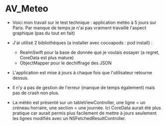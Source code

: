 # AV_Meteo


- Voici mon travail sur le test technique : application météo à 5 jours sur Paris. Par manque de temps je n'ai pas vraiment travaillé l'aspect graphique (pas du tout en fait)

- J'ai utilisé 2 bibliothèques (a installer avec cocoapods : pod install) : 
   - RealmSwift pour la base de donnée que je voulais essayer (a regret, CoreData est plus mature)
   - ObjectMapper pour le dechiffrage des JSON
   
- L'application est mise à jours à chaque fois que l'utilisateur retourne dessus.

- Il n'y a pas de gestion de l'erreur (manque de temps également) mais pas de crash non plus.

- La météo est présenté sur un tableViewController, une ligne = un créneau horraire, une section = une journée. Ici CoreData aurait été plus pratique car aurait permis plus facilement de mettre à jours seulement les lignes modifiés avec un NSFetchedResultController.

